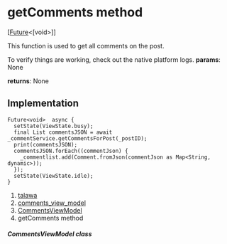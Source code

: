 
<div>

# getComments method

</div>


[[Future](https://api.flutter.dev/flutter/dart-core/Future-class.html)\<[void\>]]




This function is used to get all comments on the post.

To verify things are working, check out the native platform logs.
**params**: None

**returns**: None



## Implementation

``` language-dart
Future<void>  async {
  setState(ViewState.busy);
  final List commentsJSON = await _commentService.getCommentsForPost(_postID);
  print(commentsJSON);
  commentsJSON.forEach((commentJson) {
    _commentlist.add(Comment.fromJson(commentJson as Map<String, dynamic>));
  });
  setState(ViewState.idle);
}
```







1.  [talawa](../../index.html)
2.  [comments_view_model](../../view_model_widgets_view_models_comments_view_model/)
3.  [CommentsViewModel](../../view_model_widgets_view_models_comments_view_model/CommentsViewModel-class.html)
4.  getComments method

##### CommentsViewModel class







